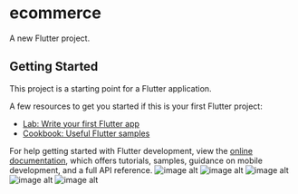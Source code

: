 # ecommerce

A new Flutter project.

## Getting Started

This project is a starting point for a Flutter application.

A few resources to get you started if this is your first Flutter project:

- [Lab: Write your first Flutter app](https://docs.flutter.dev/get-started/codelab)
- [Cookbook: Useful Flutter samples](https://docs.flutter.dev/cookbook)

For help getting started with Flutter development, view the
[online documentation](https://docs.flutter.dev/), which offers tutorials,
samples, guidance on mobile development, and a full API reference.
![image alt](https://github.com/vishn-Mk/ecommerce1/blob/master/WhatsApp%20Image%202024-09-30%20at%2013.04.40_b12b8ed4.jpg?raw=true)
![image alt](https://github.com/vishn-Mk/ecommerce1/blob/master/login.jpg?raw=true)
![image alt](https://github.com/vishn-Mk/ecommerce1/blob/master/homepage.jpg?raw=true)
![image alt](https://github.com/vishn-Mk/ecommerce1/blob/master/WhatsApp%20Image%202024-09-30%20at%2013.04.41_ddbecfa6.jpg?raw=true)
![image alt](https://github.com/vishn-Mk/ecommerce1/blob/master/WhatsApp%20Image%202024-09-30%20at%2013.04.41_e1c69d80.jpg?raw=true)
